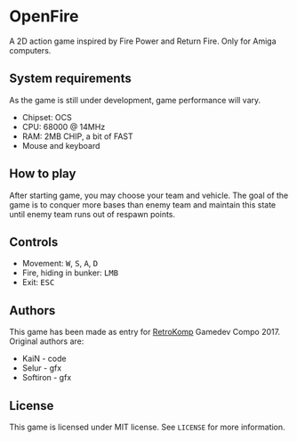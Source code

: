 # OpenFire

A 2D action game inspired by Fire Power and Return Fire. Only for Amiga computers.

## System requirements

As the game is still under development, game performance will vary.

* Chipset: OCS
* CPU: 68000 @ 14MHz
* RAM: 2MB CHIP, a bit of FAST
* Mouse and keyboard

## How to play
After starting game, you may choose your team and vehicle. The goal of the game is to conquer more bases than enemy team and maintain this state until enemy team runs out of respawn points.

## Controls
* Movement: <kbd>W</kbd>, <kbd>S</kbd>, <kbd>A</kbd>, <kbd>D</kbd>
* Fire, hiding in bunker: <kbd>LMB</kbd>
* Exit: <kbd>ESC</kbd>

## Authors

This game has been made as entry for [RetroKomp](http://retrokomp.org) Gamedev Compo 2017. Original authors are:

* KaiN - code
* Selur - gfx
* Softiron - gfx

## License

This game is licensed under MIT license. See `LICENSE` for more information.
